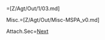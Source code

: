 =[Z/Agt/Out/1/03.md]


Misc.=[Z/Agt/Out/Misc-MSPA_v0.md]

Attach.Sec=<a href="index.php?action=doc&file=Z/Agt/Out/1/05.md">Next</a>